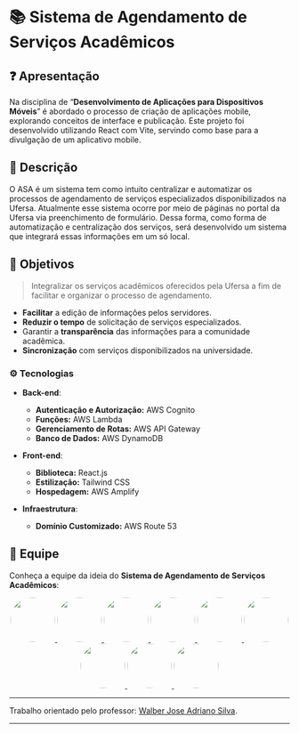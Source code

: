 # 📚 **Sistema de Agendamento de Serviços Acadêmicos**

## ❓ Apresentação 

Na disciplina de “**Desenvolvimento de Aplicações para Dispositivos Móveis**” é abordado o processo de criação de aplicações mobile, explorando conceitos de interface e publicação. Este projeto foi desenvolvido utilizando React com Vite, servindo como base para a divulgação de um aplicativo mobile. 

## 📖 Descrição

O ASA é um sistema tem como intuito centralizar e automatizar os processos de agendamento de serviços especializados disponibilizados na Ufersa. Atualmente esse sistema ocorre por meio de páginas no portal da Ufersa via preenchimento de formulário. Dessa forma, como forma de automatização e centralização dos serviços, será desenvolvido um sistema que integrará essas informações em um só local.

## 🎯 Objetivos
> Integralizar os serviços acadêmicos oferecidos pela Ufersa a fim de facilitar e organizar o processo de agendamento.

-   **Facilitar** a edição de informações pelos servidores.
-   **Reduzir o tempo** de solicitação de serviços especializados.
-   Garantir a **transparência** das informações para a comunidade acadêmica.
- **Sincronização** com serviços disponibilizados na universidade.

### ⚙️ Tecnologias

- **Back-end**:
  - **Autenticação e Autorização:** AWS Cognito
  - **Funções:** AWS Lambda
  - **Gerenciamento de Rotas:** AWS API Gateway
  - **Banco de Dados:** AWS DynamoDB

- **Front-end**:
  - **Biblioteca:** React.js
  - **Estilização:** Tailwind CSS
  - **Hospedagem:** AWS Amplify

- **Infraestrutura**:
  - **Domínio Customizado:** AWS Route 53

## 👥 Equipe  

Conheça a equipe da ideia do **Sistema de Agendamento de Serviços Acadêmicos**:  

<p align="center">
  <a href="https://github.com/AntonioCaue">
    <img src="https://github.com/AntonioCaue.png" width="80" style="border-radius:50%"/>
  </a>
  <a href="https://github.com/cristiana0">
    <img src="https://github.com/cristiana0.png" width="80" style="border-radius:50%"/>
  </a>
  <a href="https://github.com/ErikyAbreu">
    <img src="https://github.com/ErikyAbreu.png" width="80" style="border-radius:50%"/>
  </a>
  <a href="https://github.com/RenanCosta2">
    <img src="https://github.com/RenanCosta2.png" width="80" style="border-radius:50%"/>
  </a>
  <a href="https://github.com/Geisa-mg">
    <img src="https://github.com/Geisa-mg.png" width="80" style="border-radius:50%"/>
  </a>
  <a href="https://github.com/LilPuppet">
    <img src="https://github.com/LilPuppet.png" width="80" style="border-radius:50%"/>
  </a>
  <a href="https://github.com/liviabeatrizml">
    <img src="https://github.com/liviabeatrizml.png" width="80" style="border-radius:50%"/>
  </a>
  <a href="https://github.com/LanuzaSantos">
    <img src="https://github.com/LanuzaSantos.png" width="80" style="border-radius:50%"/>
  </a>
  <a href="https://github.com/TiagoDev23">
    <img src="https://github.com/TiagoDev23.png" width="80" style="border-radius:50%"/>
  </a>
</p>


---

Trabalho orientado pelo professor: [Walber Jose Adriano Silva](https://github.com/walberjose). 

---